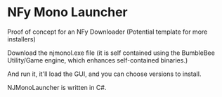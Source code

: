 # NFy Mono Launcher

Proof of concept for an NFy Downloader (Potential template for more installers)

Download the njmonol.exe file (it is self contained using the BumbleBee Utility/Game engine, which enhances self-contained binaries.)

And run it, it'll load the GUI, and you can choose versions to install.

NJMonoLauncher is written in C#.